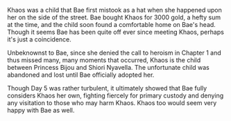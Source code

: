 <!-- title: CHAOS'S KHAOS -->

Khaos was a child that Bae first mistook as a hat when she happened upon her on the side of the street. Bae bought Khaos for 3000 gold, a hefty sum at the time, and the child soon found a comfortable home on Bae's head. Though it seems Bae has been quite off ever since meeting Khaos, perhaps it's just a coincidence.

Unbeknownst to Bae, since she denied the call to heroism in Chapter 1 and thus missed many, many moments that occurred, Khaos is the child between Princess Bijou and Shiori Nyavella. The unfortunate child was abandoned and lost until Bae officially adopted her.

Though Day 5 was rather turbulent, it ultimately showed that Bae fully considers Khaos her own, fighting fiercely for primary custody and denying any visitation to those who may harm Khaos. Khaos too would seem very happy with Bae as well.